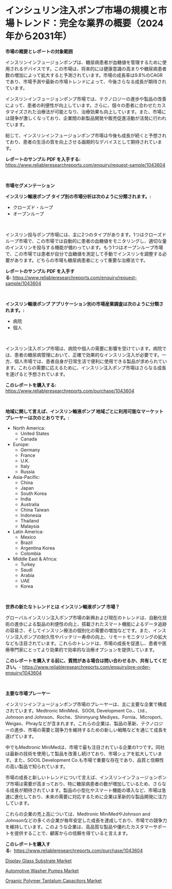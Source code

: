 <p><h1>インシュリン注入ポンプ市場の規模と市場トレンド：完全な業界の概要（2024年から2031年）</h1></p><p><strong>市場の概要とレポートの対象範囲</strong></p>
<p><p>インスリンインフュージョンポンプは、糖尿病患者が血糖値を管理するために使用されるデバイスです。この市場は、将来的には健康意識の高まりや糖尿病患者数の増加によって拡大すると予測されています。市場の成長率は9.8%のCAGRであり、市場予測や最新の市場トレンドによって、今後さらなる成長が期待されています。</p><p>インスリンインフュージョンポンプ市場では、テクノロジーの進歩や製品の改善によって、患者の利便性が向上しています。さらに、個々の患者に合わせたカスタマイズされた治療法が可能となり、治療効果も向上しています。また、市場には競争が激しくなっており、企業間の新製品開発や販売促進活動が活発に行われています。</p><p>総じて、インスリンインフュージョンポンプ市場は今後も成長が続くと予想されており、患者の生活の質を向上させる画期的なデバイスとして期待されています。</p></p>
<p><strong>レポートのサンプル PDF を入手する:</strong> <a href="https://www.reliableresearchreports.com/enquiry/request-sample/1043604">https://www.reliableresearchreports.com/enquiry/request-sample/1043604</a></p>
<p>&nbsp;</p>
<p><strong>市場セグメンテーション</strong></p>
<p><strong>インスリン輸液ポンプ タイプ別の市場分析は次のように分類されます。:</strong></p>
<p><ul><li>クローズド・ループ</li><li>オープンループ</li></ul></p>
<p>&nbsp;</p>
<p><p>インスリン投与ポンプ市場には、主に2つのタイプがあります。1つはクローズドループ市場で、この市場では自動的に患者の血糖値をモニタリングし、適切な量のインスリンを投与する機能が備わっています。もう1つはオープンループ市場で、この市場では患者が自分で血糖値を測定して手動でインスリンを調整する必要があります。どちらの市場も糖尿病患者にとって重要な治療法です。</p></p>
<p><strong>レポートのサンプル PDF を入手する:</strong>&nbsp;<a href="https://www.reliableresearchreports.com/enquiry/request-sample/1043604">https://www.reliableresearchreports.com/enquiry/request-sample/1043604</a></p>
<p>&nbsp;</p>
<p><strong> インスリン輸液ポンプ アプリケーション別の市場産業調査は次のように分類されます。:</strong></p>
<p><ul><li>病院</li><li>個人</li></ul></p>
<p>&nbsp;</p>
<p><p>インスリン注入ポンプ市場は、病院や個人の需要に影響を受けています。病院では、患者の糖尿病管理において、正確で効果的なインスリン注入が必要です。一方、個人市場では、患者自身が日常生活で便利に使用できる製品が求められています。これらの需要に応えるために、インスリン注入ポンプ市場はさらなる成長を遂げると予想されています。</p></p>
<p><strong>このレポートを購入する:</strong>&nbsp; <a href="https://www.reliableresearchreports.com/purchase/1043604">https://www.reliableresearchreports.com/purchase/1043604</a></p>
<p>&nbsp;</p>
<p><strong>地域に関して言えば、インスリン輸液ポンプ 地域ごとに利用可能なマーケットプレーヤーは次のとおりです。:</strong></p>
<p><ul>
    <li>
        North America:
        <ul>
            <li>United States</li>
            <li>Canada</li>
        </ul>
    </li>
    <li>
        Europe:
        <ul>
            <li>Germany</li>
            <li>France</li>
            <li>U.K.</li>
            <li>Italy</li>
            <li>Russia</li>
        </ul>
    </li>
    <li>
        Asia-Pacific:
        <ul>
            <li>China</li>
            <li>Japan</li>
            <li>South Korea</li>
            <li>India</li>
            <li>Australia</li>
            <li>China Taiwan</li>
            <li>Indonesia</li>
            <li>Thailand</li>
            <li>Malaysia</li>
        </ul>
    </li>
    <li>
        Latin America:
        <ul>
            <li>Mexico</li>
            <li>Brazil</li>
            <li>Argentina Korea</li>
            <li>Colombia</li>
        </ul>
    </li>
    <li>
        Middle East & Africa:
        <ul>
            <li>Turkey</li>
            <li>Saudi</li>
            <li>Arabia</li>
            <li>UAE</li>
            <li>Korea</li>
        </ul>
    </li>
    </ul></p>
<p>&nbsp;</p>
<p><strong>世界の新たなトレンドとは インスリン輸液ポンプ 市場？</strong></p>
<p><p>グローバルインスリン注入ポンプ市場の新興および現在のトレンドは、自動化技術の進歩による製品の利便性の向上、搭載されたスマート機能によるデータ追跡の容易さ、そしてインスリン療法の個別化の需要の増加などです。また、インスリン注入ポンプの耐久性やバッテリー寿命の向上、リモートモニタリングの拡大なども注目されています。これらのトレンドは、市場の成長を促進し、患者や医療専門家にとってより効果的で効率的な治療オプションを提供しています。</p></p>
<p><strong>このレポートを購入する前に、質問がある場合は問い合わせるか、共有してください。</strong>- <a href="https://www.reliableresearchreports.com/enquiry/pre-order-enquiry/1043604">https://www.reliableresearchreports.com/enquiry/pre-order-enquiry/1043604</a></p>
<p>&nbsp;</p>
<p><strong>主要な市場プレーヤー</strong></p>
<p><p>インスリンインフュージョンポンプ市場のプレーヤーは、主に主要な企業で構成されています。Medtronic MiniMed、SOOIL Development Co.、Ltd.、Johnson and Johnson、Roche、Shinmyung Mediyes、Fornia、Microport、Weigao、Phrayなどが含まれます。これらの企業は、製品の革新、テクノロジーの進歩、市場の需要と競争力を維持するための新しい戦略などを通じて成長を遂げています。</p><p>中でもMedtronic MiniMedは、市場で最も注目されている企業の1つです。同社は最新の技術を使用して製品を改善し続けており、市場シェアを拡大しています。また、SOOIL Development Co.も市場で重要な存在であり、品質と信頼性の高い製品で知られています。</p><p>市場の成長と新しいトレンドについて言えば、インスリンインフュージョンポンプ市場は需要が高まっており、特に糖尿病患者の数が増加しているため、さらなる成長が期待されています。製品の小型化やスマート機能の導入など、市場は急速に進化しており、未来の需要に対応するために企業は革新的な製品開発に注力しています。</p><p>これらの企業の売上高については、Medtronic MiniMedやJohnson and Johnsonなどの多くの企業が毎年安定した成長を達成しており、市場での競争力を維持しています。このような企業は、高品質な製品や優れたカスタマーサポートを提供することで、顧客からの信頼を得ていると言えます。</p></p>
<p><strong>このレポートを購入する:</strong>&nbsp;&nbsp;<a href="https://www.reliableresearchreports.com/purchase/1043604">https://www.reliableresearchreports.com/purchase/1043604</a></p>
<p><p><a href="https://view.publitas.com/reportprime-1/display-glass-substrate-market-size-growing-and-forecasted-for-period-from-2023-2030-and-provides-complete-market-analysis-of-this-market/">Display Glass Substrate Market</a></p><p><a href="https://view.publitas.com/reportprime-1/automotive-washer-pumps-market-growth-market-trends-covid-19-impact-and-forecasts-for-period-from-2023-2030/">Automotive Washer Pumps Market</a></p><p><a href="https://view.publitas.com/reportprime-1/organic-polymer-tantalum-capacitors-market-size-market-share-and-global-market-analysis-report-2023-2030/">Organic Polymer Tantalum Capacitors Market</a></p></p>